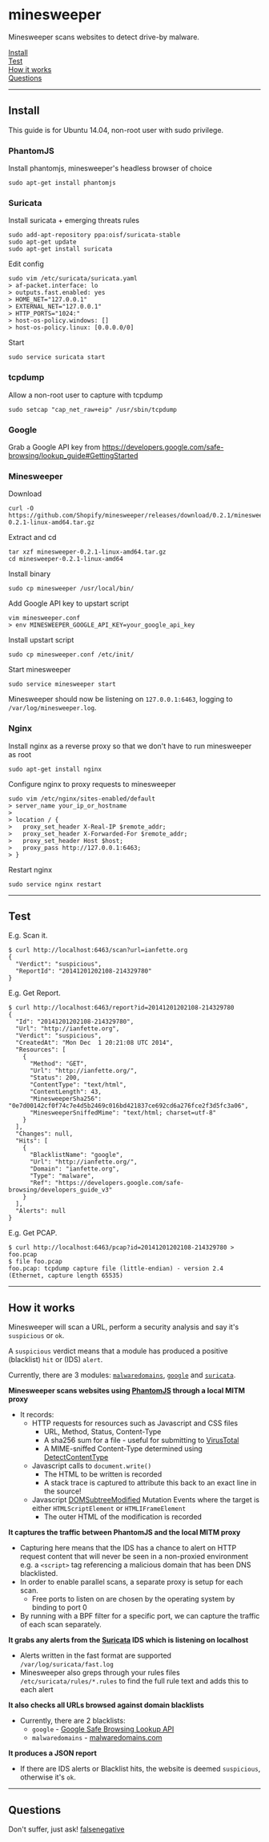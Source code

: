 minesweeper
===========

Minesweeper scans websites to detect drive-by malware.

[Install](#install)  
[Test](#test)  
[How it works](#howitworks)  
[Questions](#questions)  

----------------------------------------------------

## <a name="install"></a> Install

This guide is for Ubuntu 14.04, non-root user with sudo privilege.

### PhantomJS

Install phantomjs, minesweeper's headless browser of choice
```
sudo apt-get install phantomjs
```

### Suricata

Install suricata + emerging threats rules
```
sudo add-apt-repository ppa:oisf/suricata-stable
sudo apt-get update
sudo apt-get install suricata
```

Edit config
```
sudo vim /etc/suricata/suricata.yaml
> af-packet.interface: lo
> outputs.fast.enabled: yes
> HOME_NET="127.0.0.1"
> EXTERNAL_NET="127.0.0.1"
> HTTP_PORTS="1024:"
> host-os-policy.windows: []
> host-os-policy.linux: [0.0.0.0/0]
```

Start
```
sudo service suricata start
```

### tcpdump

Allow a non-root user to capture with tcpdump
```
sudo setcap "cap_net_raw+eip" /usr/sbin/tcpdump
```

### Google

Grab a Google API key from https://developers.google.com/safe-browsing/lookup_guide#GettingStarted

### Minesweeper

Download
```
curl -O https://github.com/Shopify/minesweeper/releases/download/0.2.1/minesweeper-0.2.1-linux-amd64.tar.gz
```

Extract and cd
```
tar xzf minesweeper-0.2.1-linux-amd64.tar.gz
cd minesweeper-0.2.1-linux-amd64
```

Install binary
```
sudo cp minesweeper /usr/local/bin/
```

Add Google API key to upstart script
```
vim minesweeper.conf
> env MINESWEEPER_GOOGLE_API_KEY=your_google_api_key
```

Install upstart script
```
sudo cp minesweeper.conf /etc/init/
```

Start minesweeper
```
sudo service minesweeper start
```

Minesweeper should now be listening on `127.0.0.1:6463`, logging to `/var/log/minesweeper.log`.

### Nginx

Install nginx as a reverse proxy so that we don't have to run minesweeper as root
```
sudo apt-get install nginx
```

Configure nginx to proxy requests to minesweeper
```
sudo vim /etc/nginx/sites-enabled/default
> server_name your_ip_or_hostname
>
> location / {
>   proxy_set_header X-Real-IP $remote_addr;
>   proxy_set_header X-Forwarded-For $remote_addr;
>   proxy_set_header Host $host;
>   proxy_pass http://127.0.0.1:6463;
> }
```

Restart nginx
```
sudo service nginx restart
```

----------------------------------------------------

## <a name="test"></a> Test

E.g. Scan it.
```
$ curl http://localhost:6463/scan?url=ianfette.org
{
  "Verdict": "suspicious",
  "ReportId": "20141201202108-214329780"
}
```

E.g. Get Report.
```
$ curl http://localhost:6463/report?id=20141201202108-214329780
{
  "Id": "20141201202108-214329780",
  "Url": "http://ianfette.org",
  "Verdict": "suspicious",
  "CreatedAt": "Mon Dec  1 20:21:08 UTC 2014",
  "Resources": [
    {
      "Method": "GET",
      "Url": "http://ianfette.org/",
      "Status": 200,
      "ContentType": "text/html",
      "ContentLength": 43,
      "MinesweeperSha256": "0e7d00142cf0f74c7e4d5b2469c016bd421837ce692cd6a276fce2f3d5fc3a06",
      "MinesweeperSniffedMime": "text/html; charset=utf-8"
    }
  ],
  "Changes": null,
  "Hits": [
    {
      "BlacklistName": "google",
      "Url": "http://ianfette.org/",
      "Domain": "ianfette.org",
      "Type": "malware",
      "Ref": "https://developers.google.com/safe-browsing/developers_guide_v3"
    }
  ],
  "Alerts": null
}
```

E.g. Get PCAP.
```
$ curl http://localhost:6463/pcap?id=20141201202108-214329780 > foo.pcap
$ file foo.pcap
foo.pcap: tcpdump capture file (little-endian) - version 2.4 (Ethernet, capture length 65535)
```

----------------------------------------------------

## <a name="howitworks"></a> How it works

Minesweeper will scan a URL, perform a security analysis and say it's `suspicious` or `ok`.

A `suspicious` verdict means that a module has produced a positive (blacklist) `hit` or (IDS) `alert`.

Currently, there are 3 modules: [`malwaredomains`](blacklist/malwaredomains.go), [`google`](blacklist/google.go) and [`suricata`](ids/suricata.go).

**Minesweeper scans websites using [PhantomJS](http://phantomjs.org/) through a local MITM proxy**

* It records:
  * HTTP requests for resources such as Javascript and CSS files
    * URL, Method, Status, Content-Type
    * A sha256 sum for a file - useful for submitting to [VirusTotal](https://www.virustotal.com/)
    * A MIME-sniffed Content-Type determined using [DetectContentType](http://golang.org/pkg/net/http/#DetectContentType)
  * Javascript calls to `document.write()`
    * The HTML to be written is recorded
    * A stack trace is captured to attribute this back to an exact line in the source!
  * Javascript [DOMSubtreeModified](http://www.w3.org/TR/DOM-Level-3-Events/#event-type-DOMSubtreeModified) Mutation Events where the target is either `HTMLScriptElement` or `HTMLIFrameElement`
    * The outer HTML of the modification is recorded

**It captures the traffic between PhantomJS and the local MITM proxy**
* Capturing here means that the IDS has a chance to alert on HTTP request content that will never be seen in a non-proxied environment e.g. a ```<script>``` tag referencing a malicious domain that has been DNS blacklisted.
* In order to enable parallel scans, a separate proxy is setup for each scan.
  * Free ports to listen on are chosen by the operating system by binding to port 0
* By running with a BPF filter for a specific port, we can capture the traffic of each scan separately.

**It grabs any alerts from the [Suricata](http://suricata-ids.org/) IDS which is listening on localhost**
* Alerts written in the fast format are supported `/var/log/suricata/fast.log`
* Minesweeper also greps through your rules files `/etc/suricata/rules/*.rules` to find the full rule text and adds this to each alert

**It also checks all URLs browsed against domain blacklists**
  * Currently, there are 2 blacklists:
      * ```google``` - [Google Safe Browsing Lookup API](https://developers.google.com/safe-browsing/lookup_guide)
      * ```malwaredomains``` - [malwaredomains.com](http://www.malwaredomains.com/)

**It produces a JSON report**
* If there are IDS alerts or Blacklist hits, the website is deemed `suspicious`, otherwise it's `ok`.

----------------------------------------------------

## <a name="questions"></a> Questions

Don't suffer, just ask! [falsenegative](https://github.com/falsenegative)
